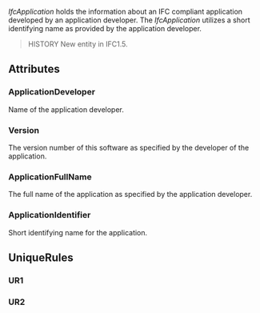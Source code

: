 _IfcApplication_ holds the information about an IFC compliant application developed by an application developer. The _IfcApplication_ utilizes a short identifying name as provided by the application developer.

<!-- end of short definition -->


> HISTORY New entity in IFC1.5.

## Attributes

### ApplicationDeveloper
Name of the application developer.

### Version
The version number of this software as specified by the developer of the application.

### ApplicationFullName
The full name of the application as specified by the application developer.

### ApplicationIdentifier
Short identifying name for the application.

## UniqueRules

### UR1


### UR2

